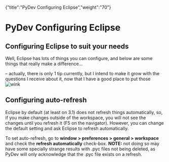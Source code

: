 {"title":"PyDev Configuring Eclipse","weight":"70"} 

# PyDev Configuring Eclipse

## Configuring Eclipse to suit your needs

Well, Eclipse has lots of things you can configure, and below are some things that really make a difference...

– actually, there is only 1 tip currently, but I intend to make it grow with the questions I receive about it, now that I have a good place to put those ![wink](/Images/appc/s/en_GB/5637/e1ef10868e8fe2f234a1a0b171b01cde1d9717c4.31/_/images/icons/emoticons/wink.png)

## Configuring auto-refresh

Eclipse by default (at least on 3.1) does not refresh things automatically, so, if you make changes outside of the workspace, you will not see the changes until you refresh it (F5 on the navigator). However, you can change the default setting and ask Eclipse to refresh automatically.

To set auto-refresh, go to **window > preferences > general > workspace** and check the **refresh automatically** check-box. **NOTE:** not doing so may have some specially strange results with .pyc files not being deleted, as PyDev will only acknowledge that the .pyc file exists on a refresh.